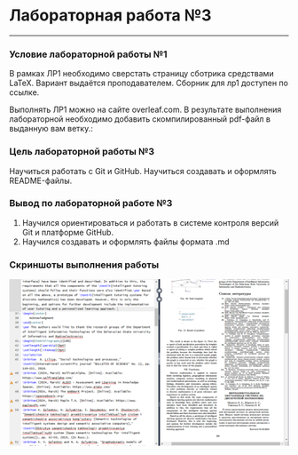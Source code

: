 # Лабораторная работа №3
---
### Условие лабораторной работы №1

В рамках ЛР1 необходимо сверстать страницу сботрика средствами LaTeX. Вариант выдаётся проподавателем. Сборник для лр1 доступен по ссылке.

Выполнять ЛР1 можно на сайте overleaf.com. В результате выполнения лабораторной необходимо добавить скомпилированный pdf-файл в выданную вам ветку.:

### Цель лабораторной работы №3

Научиться работать с Git и GitHub. Научиться создавать и оформлять README-файлы.

### Вывод по лабораторной работе №3
1. Научился ориентироваться и работать в системе контроля версий Git и платформе GitHub. 
2. Научился создавать и оформлять файлы формата .md 
### Скриншоты выполнения работы
![LATEX](screenshotlatex.PNG)

